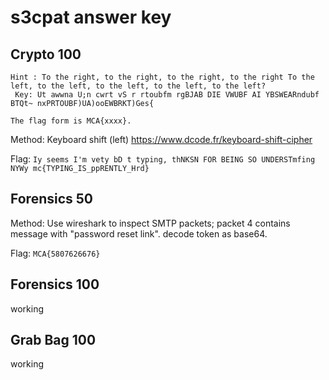# s3cpat answer key

## Crypto 100
```text
Hint : To the right, to the right, to the right, to the right To the left, to the left, to the left, to the left, to the left?
 Key: Ut awwna U;n cwrt vS r rtoubfm rgBJAB DIE VWUBF AI YBSWEARndubf BTQt~ nxPRTOUBF)UA)ooEWBRKT)Ges{

The flag form is MCA{xxxx}.
```

Method: Keyboard shift (left) https://www.dcode.fr/keyboard-shift-cipher

Flag: `Iy seems I'm vety bD t typing, thNKSN FOR BEING SO UNDERSTmfing NYWy mc{TYPING_IS_ppRENTLY_Hrd}`

## Forensics 50

Method: Use wireshark to inspect SMTP packets; packet 4 contains message with "password reset link".  decode token as base64.

Flag: `MCA{5807626676}`

## Forensics 100

working

## Grab Bag 100

working